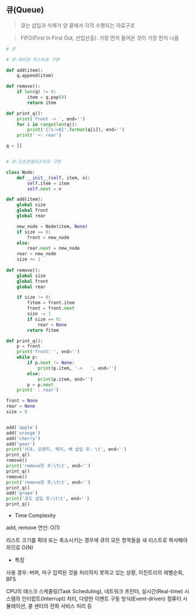 ## 큐(Queue)

> 큐는 삽입과 삭제가 양 끝에서 각각 수행되는 자료구조

> FIFO(First In First Out, 선입선출): 가장 먼저 들어온 것이 가장 먼저 나옴

```python
# 큐

# 큐-파이썬 리스트로 구현

def add(item):
    q.append(item)

def remove():
    if len(q) != 0:
        item = q.pop(0)
        return item

def print_q():
    print('front -> ', end='')
    for i in range(len(q)):
        print('{!s:<8}'.format(q[i]), end='')
    print(' <- rear')

q = []


# 큐-단순연결리스트로 구현

class Node:
    def __init__(self, item, n):
        self.item = item
        self.next = n

def add(item):
    global size
    global front
    global rear

    new_node = Node(item, None)
    if size == 0:
        front = new_node
    else:
        rear.next = new_node
    rear = new_node
    size += 1
    
def remove():
    global size
    global front
    global rear

    if size != 0:
        fitem = front.item
        front = front.next
        size -= 1
        if size == 0:
            rear = None
        return fitem

def print_q():
    p = front
    print('front: ', end='')
    while p:
        if p.next != None:
            print(p.item, '->   ', end='')
        else:
            print(p.item, end='')
        p = p.next
    print(' : rear')

front = None
rear = None
size = 0


add('apple')
add('orange')
add('cherry')
add('pear')
print('사과, 오렌지, 체리, 배 삽입 후: \t', end='')
print_q()
remove()
print('remove한 후:\t\t', end='')
print_q()
remove()
print('remove한 후:\t\t', end='')
print_q()
add('grape')
print('포도 삽입 후:\t\t', end='')
print_q()
```
- Time Complexity

add, remove 연산: O(1)

리스트 크기를 확대 또는 축소시키는 경우에 큐의 모든 항목들을 새 리스트로 복사해야 하므로 O(N)

- 특징

사용 경우: 버퍼, 마구 입력된 것을 처리하지 못하고 있는 상황, 이진트리의 레벨순회, BFS

CPU의 태스크 스케줄링(Task Scheduling), 네트워크 프린터, 실시간(Real-time) 시스템의 인터럽트(Interrupt) 처리, 다양한 이벤트 구동 방식(Event-driven) 컴퓨터 시뮬레이션, 콜 센터의 전화 서비스 처리 등
